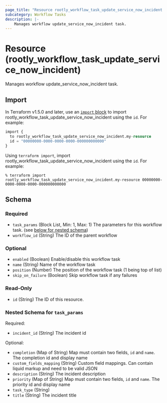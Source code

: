 ```yaml
---
page_title: "Resource rootly_workflow_task_update_service_now_incident - terraform-provider-rootly"
subcategory: Workflow Tasks
description: |-
    Manages workflow update_service_now_incident task.
---
```


# Resource (rootly_workflow_task_update_service_now_incident)

Manages workflow update_service_now_incident task.



## Import

In Terraform v1.5.0 and later, use an [`import` block](https://developer.hashicorp.com/terraform/language/import) to import rootly_workflow_task_update_service_now_incident using the `id`. For example:

```terraform
import {
  to rootly_workflow_task_update_service_now_incident.my-resource
  id = "00000000-0000-0000-0000-000000000000"
}
```

Using `terraform import`, import rootly_workflow_task_update_service_now_incident using the `id`. For example:

```console
% terraform import rootly_workflow_task_update_service_now_incident.my-resource 00000000-0000-0000-0000-000000000000
```

<!-- schema generated by tfplugindocs -->
## Schema

### Required

- `task_params` (Block List, Min: 1, Max: 1) The parameters for this workflow task. (see [below for nested schema](#nestedblock--task_params))
- `workflow_id` (String) The ID of the parent workflow

### Optional

- `enabled` (Boolean) Enable/disable this workflow task
- `name` (String) Name of the workflow task
- `position` (Number) The position of the workflow task (1 being top of list)
- `skip_on_failure` (Boolean) Skip workflow task if any failures

### Read-Only

- `id` (String) The ID of this resource.

<a id="nestedblock--task_params"></a>
### Nested Schema for `task_params`

Required:

- `incident_id` (String) The incident id

Optional:

- `completion` (Map of String) Map must contain two fields, `id` and `name`. The completion id and display name
- `custom_fields_mapping` (String) Custom field mappings. Can contain liquid markup and need to be valid JSON
- `description` (String) The incident description
- `priority` (Map of String) Map must contain two fields, `id` and `name`. The priority id and display name
- `task_type` (String)
- `title` (String) The incident title
